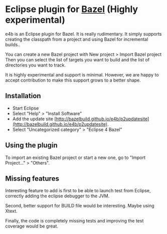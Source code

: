 # Eclipse plugin for [Bazel](http://bazel.io) (**Highly experimental**)

e4b is an Eclipse plugin for Bazel. It is really rudimentary.
It simply supports creating the classpath from a project and using
Bazel for incremental builds..

You can create a new Bazel project with New project > Import Bazel project
Then you can select the list of targets you want to build and the list
of directories you want to track.

It is highly experimental and support is minimal. However, we are happy
to accept contribution to make this support grows to a better shape.

## Installation

   * Start Eclipse
   * Select "Help" > "Install Software"
   * Add the update
site
[http://bazelbuild.github.io/e4b/p2updatesite](http://bazelbuild.github.io/e4b/p2updatesite).
   * Select "Uncategorized category" > "Eclipse 4 Bazel"

## Using the plugin

To import an existing Bazel project or start a new one, go to "Import Project..." > "Others".

## Missing features

Interesting feature to add is first to be able to launch test from
Eclipse, correctly adding the eclipse debugger to the JVM.

Second, better support for BUILD file would be interesting. Maybe
using Xtext.

Finally, the code is completely missing tests and improving the test
coverage would be great.
